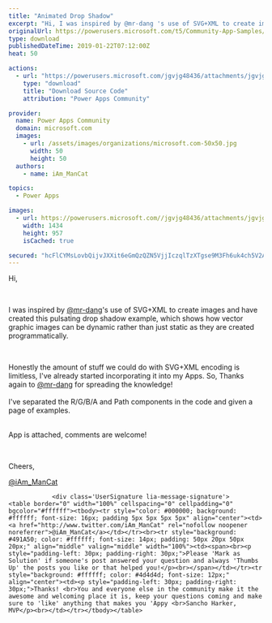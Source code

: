 ```yaml
---
title: "Animated Drop Shadow"
excerpt: "Hi, I was inspired by @mr-dang 's use of SVG+XML to create images and have created this pulsating drop shadow example, which shows how vector graphic"
originalUrl: https://powerusers.microsoft.com/t5/Community-App-Samples/Animated-Drop-Shadow/td-p/208121
type: download
publishedDateTime: 2019-01-22T07:12:00Z
heat: 50

actions:
  - url: "https://powerusers.microsoft.com/jgvjg48436/attachments/jgvjg48436/AppFeedbackGallery/81/2/Animated%20Drop%20Shadow.msapp"
    type: "download"
    title: "Download Source Code"
    attribution: "Power Apps Community"

provider:
  name: Power Apps Community
  domain: microsoft.com
  images:
    - url: /assets/images/organizations/microsoft.com-50x50.jpg
      width: 50
      height: 50
  authors:
    - name: iAm_ManCat

topics:
  - Power Apps

images:
  - url: https://powerusers.microsoft.com//jgvjg48436/attachments/jgvjg48436/AppFeedbackGallery/81/1/App%20Icon.png
    width: 1434
    height: 957
    isCached: true

secured: "hcFlCYMsLovbQijvJXXit6eGmQzQZN5VjjIczqlTzXTgse9M3Fh6uk4ch5V2AUul4nrFDCTT8V2AeFp3LOq1UaAnujzMnG2XiVBhNt8+/CX7OiIeI/MkdxXhAfmoWNl3hQFHsU+YDk+HDHtzXsWub/0NR9koGGcXfkyyRZv64ncHPTNnk/E+BieV4+bnk1/91Ns7Br5icsgb11mg9itxtmGeS3oKV5aQj0fpweDevdkkOGgmtEr/5B9yNumLVV1VxHsuTQlt0zVj9afYM5DHQHaal3arxKh9JitT+hZwfgGTRTmsMiW1vi/1qoLZ1m6hIKELjmHV2vbpTJYD/70rriAvhZNqRZktHUGBhOnJIjCtbLd6AmR1J13Xn2q8YOTnyS0mIQCZQwi8UYHzihn+jqxEw8xnNi6OUcitzOLbdByAPLdoGyYlItybL8q3xe7D;V0/e5VMnAot6pa5PVWtJJA=="
---
```

<p>Hi,</p><p>&nbsp;</p><p>I was inspired by&nbsp;<a href="https://powerusers.microsoft.com/t5/user/viewprofilepage/user-id/156" target="_blank">@mr-dang</a>'s use of SVG+XML to create images and have created this pulsating drop shadow example, which shows how vector graphic images can be dynamic rather than just static as they are created programmatically.</p><p>&nbsp;</p><p>Honestly the amount of stuff we could do with SVG+XML encoding is limitless, I've already started incorporating it into my Apps. So, Thanks again to&nbsp;<a href="https://powerusers.microsoft.com/t5/user/viewprofilepage/user-id/156" target="_blank">@mr-dang</a>&nbsp;for spreading the knowledge!<br><br>I've separated the R/G/B/A and Path components in the code and given a page of examples.</p><p>&nbsp;<br>App is attached, comments are welcome!</p><p>&nbsp;</p><p>Cheers,</p><p><a href="https://powerusers.microsoft.com/t5/user/viewprofilepage/user-id/41520" target="_blank">@iAm_ManCat</a></p>
					
				
			
			
				<div class='UserSignature lia-message-signature'>
	<table border="0" width="100%" cellspacing="0" cellpadding="0" bgcolor="#ffffff"><tbody><tr style="color: #000000; background: #ffffff; font-size: 16px; padding 5px 5px 5px 5px" align="center"><td><a href="http://www.twitter.com/iAm_ManCat" rel="nofollow noopener noreferrer">@iAm_ManCat</a></td></tr><br><tr style="background: #491A50; color: #ffffff; font-size: 14px; padding: 50px 20px 50px 20px;" align="middle" valign="middle" width="100%"><td><span><br><p style="padding-left: 30px; padding-right: 30px;">Please 'Mark as Solution' if someone's post answered your question and always 'Thumbs Up' the posts you like or that helped you!</p><br></span></td></tr><tr style="background: #ffffff; color: #4d4d4d; font-size: 12px;" align="center"><td><p style="padding-left: 30px; padding-right: 30px;">Thanks! <br>You and everyone else in the community make it the awesome and welcoming place it is, keep your questions coming and make sure to 'like' anything that makes you 'Appy <br>Sancho Harker, MVP</p><br></td></tr></tbody></table>
</div>

